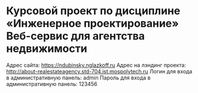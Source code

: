 # Курсовой проект по дисциплине «Инженерное проектирование» Веб-сервис для агентства недвижимости

Адрес сайта: https://ndubinsky.nglazkoff.ru
Адрес на лэндинг проекта: http://about-realestateagency.std-704.ist.mospolytech.ru 
Логин для входа в административную панель: admin
Пароль для входа в административную панель: 123456
